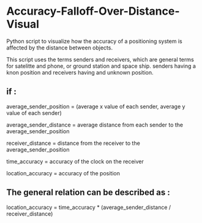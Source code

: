 # Accuracy-Falloff-Over-Distance-Visual

Python script to visualize how the accuracy of a positioning system is affected by the distance between objects.

This script uses the terms senders and receivers, which are general terms for satelitte and phone, or ground station and space ship.
senders having a knon position and receivers having and unknown position.

## if :

average_sender_position = (average x value of each sender, average y value of each sender)

average_sender_distance = average distance from each sender to the average_sender_position

receiver_distance = distance from the receiver to the average_sender_position

time_accuracy = accuracy of the clock on the receiver

location_accuracy = accuracy of the position

## The general relation can be described as :

location_accuracy = time_accuracy * (average_sender_distance / receiver_distance)
